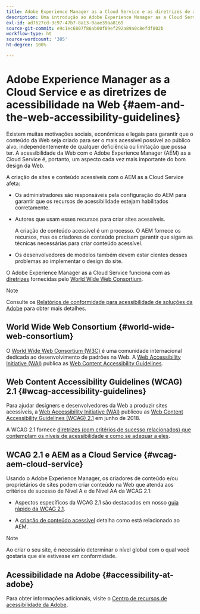 ```yaml
---
title: Adobe Experience Manager as a Cloud Service e as diretrizes de acessibilidade na Web
description: Uma introdução ao Adobe Experience Manager as a Cloud Service e às diretrizes de acessibilidade na Web
exl-id: ad7627cd-3c97-47b7-8a13-0aae39aa8169
source-git-commit: e9c1ec6807f86ab00f89ef292a89a0c8efdf802b
workflow-type: ht
source-wordcount: '385'
ht-degree: 100%

---
```


# Adobe Experience Manager as a Cloud Service e as diretrizes de acessibilidade na Web {#aem-and-the-web-accessibility-guidelines}

Existem muitas motivações sociais, econômicas e legais para garantir que o conteúdo da Web seja criado para ser o mais acessível possível ao público alvo, independentemente de qualquer deficiência ou limitação que possa ter. A acessibilidade da Web com o Adobe Experience Manager (AEM) as a Cloud Service é, portanto, um aspecto cada vez mais importante do bom design da Web.

A criação de sites e conteúdo acessíveis com o AEM as a Cloud Service afeta:

* Os administradores são responsáveis pela configuração do AEM para garantir que os recursos de acessibilidade estejam habilitados corretamente.

* Autores que usam esses recursos para criar sites acessíveis.

   A criação de conteúdo acessível é um processo. O AEM fornece os recursos, mas os criadores de conteúdo precisam garantir que sigam as técnicas necessárias para criar conteúdo acessível.

* Os desenvolvedores de modelos também devem estar cientes desses problemas ao implementar o design do site.

O Adobe Experience Manager as a Cloud Service funciona com as [diretrizes](#wcag-accessibility-guidelines) fornecidas pelo [World Wide Web Consortium](#world-wide-web-consortium).

>[!NOTE]
>
>Consulte os [Relatórios de conformidade para acessibilidade de soluções da Adobe](https://www.adobe.com/accessibility/compliance.html) para obter mais detalhes.

## World Wide Web Consortium {#world-wide-web-consortium}

O [World Wide Web Consortium (W3C)](https://www.w3.org/) é uma comunidade internacional dedicada ao desenvolvimento de padrões na Web. A [Web Accessibility Initiative (WAI)](https://www.w3.org/WAI/) publica as [Web Content Accessibility Guidelines](#wcag-accessibility-guidelines).

## Web Content Accessibility Guidelines (WCAG) 2.1 {#wcag-accessibility-guidelines}

Para ajudar designers e desenvolvedores da Web a produzir sites acessíveis, a [Web Accessibility Initiative (WAI)](https://www.w3.org/WAI/) publicou as [Web Content Accessibility Guidelines (WCAG) 2.1](https://www.w3.org/TR/WCAG/) em junho de 2018.

A WCAG 2.1 fornece [diretrizes (com critérios de sucesso relacionados) que contemplam os níveis de acessibilidade e como se adequar a eles](https://www.w3.org/TR/WCAG/#conformance).

## WCAG 2.1 e AEM as a Cloud Service {#wcag-aem-cloud-service}

Usando o Adobe Experience Manager, os criadores de conteúdo e/ou proprietários de sites podem criar conteúdo na Web que atenda aos critérios de sucesso de Nível A e de Nível AA da WCAG 2.1:

* Aspectos específicos da WCAG 2.1 são destacados em nosso [guia rápido da WCAG 2.1](/help/compliance/accessibility/quick-guide-wcag.md).

* A [criação de conteúdo acessível](/help/sites-cloud/authoring/fundamentals/accessible-content.md) detalha como está relacionado ao AEM.

>[!NOTE]
>
>Ao criar o seu site, é necessário determinar o nível global com o qual você gostaria que ele estivesse em conformidade.

<!--
* [Configuring the Rich Text Editor for Producing Accessible Sites](/help/sites-administering/rte-accessible-content.md)
  Guidelines on how administrators can configure AEM for producing accessible content.
-->

<!--
* [Accessibility in Assets](/help/assets/accessibility.md)
* [Creating Accessible Adaptive Forms](/help/forms/using/creating-accessible-adaptive-forms.md)
  Adobe Experience Manager (AEM) includes a number of features and capabilities that enhance the usability of adaptive forms for users with different abilities. The solution also assists form authors in creating accessible adaptive forms.
-->

## Acessibilidade na Adobe {#accessibility-at-adobe}

Para obter informações adicionais, visite o [Centro de recursos de acessibilidade da Adobe](https://www.adobe.com/accessibility/).
